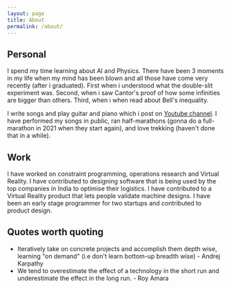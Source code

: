 ```yaml
---
layout: page
title: About
permalink: /about/
---
```

## Personal
I spend my time learning about AI and Physics. There have been 3 moments in my life when my mind has been blown and all those have come very recently (after i graduated). First when i understood what the double-slit experiment was. Second, when i saw Cantor's proof of how some infinities are bigger than others. Third, when i when read about Bell's inequality.

I write songs and play guitar and piano which i post on [Youtube channel](https://www.youtube.com/channel/UC4uGvM9OhH8Ij-i7XolDXSg). I have performed my songs in public, ran half-marathons (gonna do a full-marathon in 2021 when they start again), and love trekking (haven't done that in a while).
## Work
I have worked on constraint programming, operations research and Virtual Reality. I have contributed to designing software that is being used by the top companies in India to optimise their logistics. I have contributed to a Virtual Reality product that lets people validate machine designs. I have been an early stage programmer for two startups and contributed to product design.
## Quotes worth quoting
* Iteratively take on concrete projects and accomplish them depth wise, learning "on demand" (i.e don't learn bottom-up breadth wise)
                                        - Andrej Karpathy
* We tend to overestimate the effect of a technology in the short run and underestimate the effect in the long run.
                                        - Roy Amara
